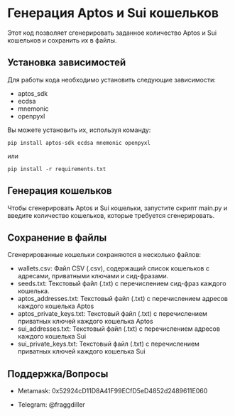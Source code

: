 # Генерация Aptos и Sui кошельков

Этот код позволяет сгенерировать заданное количество Aptos и Sui кошельков и сохранить их в файлы.

## Установка зависимостей
Для работы кода необходимо установить следующие зависимости:
- aptos_sdk
- ecdsa
- mnemonic
- openpyxl

Вы можете установить их, используя команду:
```commandline
pip install aptos-sdk ecdsa mnemonic openpyxl
```
или
```commandline
pip install -r requirements.txt
```
## Генерация кошельков
Чтобы сгенерировать Aptos и Sui кошельки, запустите скрипт main.py и введите количество кошельков, которые требуется сгенерировать.

## Сохранение в файлы
Сгенерированные кошельки сохраняются в несколько файлов:

- wallets.csv: Файл CSV (.csv), содержащий список кошельков с адресами, приватными ключами и сид-фразами.
- seeds.txt: Текстовый файл (.txt) с перечислением сид-фраз каждого кошелька.
- aptos_addresses.txt: Текстовый файл (.txt) с перечислением адресов каждого кошелька Aptos
- aptos_private_keys.txt: Текстовый файл (.txt) с перечислением приватных ключей каждого кошелька Aptos
- sui_addresses.txt: Текстовый файл (.txt) с перечислением адресов каждого кошелька Sui
- sui_private_keys.txt: Текстовый файл (.txt) с перечислением приватных ключей каждого кошелька Sui

## Поддержка/Вопросы
- Metamask: 0x52924cD11D8A41F99ECfD5eD4852d2489611E060

- Telegram: @fraggdiller